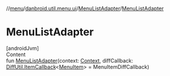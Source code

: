 //[menu](../../index.md)/[danbroid.util.menu.ui](../index.md)/[MenuListAdapter](index.md)/[MenuListAdapter](-menu-list-adapter.md)



# MenuListAdapter  
[androidJvm]  
Content  
fun [MenuListAdapter](-menu-list-adapter.md)(context: [Context](https://developer.android.com/reference/kotlin/android/content/Context.html), diffCallback: [DiffUtil.ItemCallback](https://developer.android.com/reference/kotlin/androidx/recyclerview/widget/DiffUtil.ItemCallback.html)<[MenuItem](../../danbroid.util.menu/-menu-item/index.md)> = MenuItemDiffCallback)  



